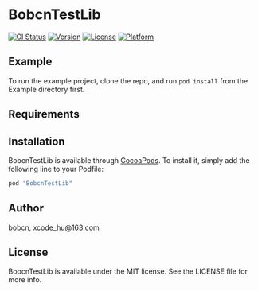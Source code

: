 # BobcnTestLib

[![CI Status](http://img.shields.io/travis/bobcn/BobcnTestLib.svg?style=flat)](https://travis-ci.org/bobcn/BobcnTestLib)
[![Version](https://img.shields.io/cocoapods/v/BobcnTestLib.svg?style=flat)](http://cocoapods.org/pods/BobcnTestLib)
[![License](https://img.shields.io/cocoapods/l/BobcnTestLib.svg?style=flat)](http://cocoapods.org/pods/BobcnTestLib)
[![Platform](https://img.shields.io/cocoapods/p/BobcnTestLib.svg?style=flat)](http://cocoapods.org/pods/BobcnTestLib)

## Example

To run the example project, clone the repo, and run `pod install` from the Example directory first.

## Requirements

## Installation

BobcnTestLib is available through [CocoaPods](http://cocoapods.org). To install
it, simply add the following line to your Podfile:

```ruby
pod "BobcnTestLib"
```

## Author

bobcn, xcode_hu@163.com

## License

BobcnTestLib is available under the MIT license. See the LICENSE file for more info.
